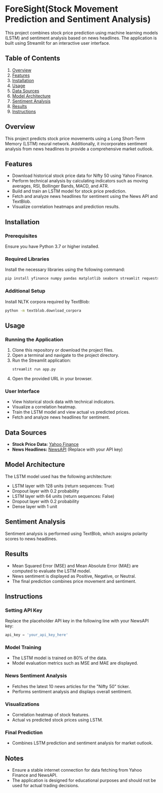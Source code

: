 # ForeSight(Stock Movement Prediction and Sentiment Analysis)

This project combines stock price prediction using machine learning models (LSTM) and sentiment analysis based on news headlines. The application is built using Streamlit for an interactive user interface.

## Table of Contents
1. [Overview](#overview)
2. [Features](#features)
3. [Installation](#installation)
4. [Usage](#usage)
5. [Data Sources](#data-sources)
6. [Model Architecture](#model-architecture)
7. [Sentiment Analysis](#sentiment-analysis)
8. [Results](#results)
9. [Instructions](#instructions)

## Overview
This project predicts stock price movements using a Long Short-Term Memory (LSTM) neural network. Additionally, it incorporates sentiment analysis from news headlines to provide a comprehensive market outlook.

## Features
- Download historical stock price data for Nifty 50 using Yahoo Finance.
- Perform technical analysis by calculating indicators such as moving averages, RSI, Bollinger Bands, MACD, and ATR.
- Build and train an LSTM model for stock price prediction.
- Fetch and analyze news headlines for sentiment using the News API and TextBlob.
- Visualize correlation heatmaps and prediction results.

## Installation

### Prerequisites
Ensure you have Python 3.7 or higher installed.

### Required Libraries
Install the necessary libraries using the following command:
```bash
pip install yfinance numpy pandas matplotlib seaborn streamlit requests textblob keras scikit-learn
```

### Additional Setup
Install NLTK corpora required by TextBlob:
```bash
python -m textblob.download_corpora
```

## Usage

### Running the Application
1. Clone this repository or download the project files.
2. Open a terminal and navigate to the project directory.
3. Run the Streamlit application:
   ```bash
   streamlit run app.py
   ```
4. Open the provided URL in your browser.

### User Interface
- View historical stock data with technical indicators.
- Visualize a correlation heatmap.
- Train the LSTM model and view actual vs predicted prices.
- Fetch and analyze news headlines for sentiment.

## Data Sources
- **Stock Price Data:** [Yahoo Finance](https://finance.yahoo.com)
- **News Headlines:** [NewsAPI](https://newsapi.org) (Replace with your API key)

## Model Architecture
The LSTM model used has the following architecture:
- LSTM layer with 128 units (return sequences: True)
- Dropout layer with 0.2 probability
- LSTM layer with 64 units (return sequences: False)
- Dropout layer with 0.2 probability
- Dense layer with 1 unit

## Sentiment Analysis
Sentiment analysis is performed using TextBlob, which assigns polarity scores to news headlines.

## Results
- Mean Squared Error (MSE) and Mean Absolute Error (MAE) are computed to evaluate the LSTM model.
- News sentiment is displayed as Positive, Negative, or Neutral.
- The final prediction combines price movement and sentiment.

## Instructions

### Setting API Key
Replace the placeholder API key in the following line with your NewsAPI key:
```python
api_key = 'your_api_key_here'
```

### Model Training
- The LSTM model is trained on 80% of the data.
- Model evaluation metrics such as MSE and MAE are displayed.

### News Sentiment Analysis
- Fetches the latest 10 news articles for the "Nifty 50" ticker.
- Performs sentiment analysis and displays overall sentiment.

### Visualizations
- Correlation heatmap of stock features.
- Actual vs predicted stock prices using LSTM.

### Final Prediction
- Combines LSTM prediction and sentiment analysis for market outlook.

## Notes
- Ensure a stable internet connection for data fetching from Yahoo Finance and NewsAPI.
- The application is designed for educational purposes and should not be used for actual trading decisions.

